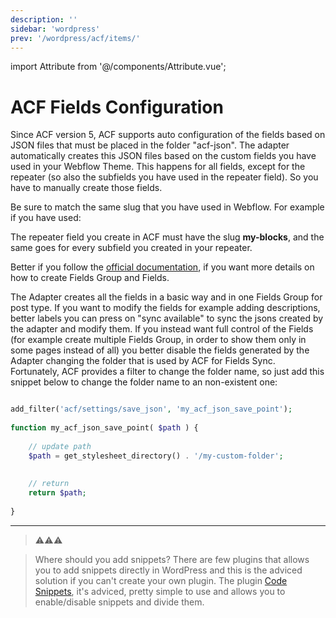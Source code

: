 ```yaml
---
description: ''
sidebar: 'wordpress'
prev: '/wordpress/acf/items/'
---
```

import Attribute from '@/components/Attribute.vue';

# ACF Fields Configuration

Since ACF version 5, ACF supports auto configuration of the fields based on JSON files that must be placed in the folder "acf-json". The adapter automatically creates this JSON files based on the custom fields you have used in your Webflow Theme. This happens for all fields, except for the repeater (so also the subfields you have used in the repeater field). So you have to manually create those fields.

Be sure to match the same slug that you have used in Webflow. For example if you have used:

<Attribute name="acf:repeater" value="my-blocks" />

The repeater field you create in ACF must have the slug **my-blocks**, and the same goes for every subfield you created in your repeater.

Better if you follow the [official documentation](https://www.advancedcustomfields.com/resources/creating-a-field-group/), if you want more details on how to create Fields Group and Fields.

The Adapter creates all the fields in a basic way and in one Fields Group for post type. If you want to modify the fields for example adding descriptions, better labels you can press on "sync available" to sync the jsons created by the adapter and modify them. If you instead want full control of the Fields (for example create multiple Fields Group, in order to show them only in some pages instead of all) you better disable the fields generated by the Adapter changing the folder that is used by ACF for Fields Sync. Fortunately, ACF provides a filter to change the folder name, so just add this snippet below to change the folder name to an non-existent one:


```php

add_filter('acf/settings/save_json', 'my_acf_json_save_point');
 
function my_acf_json_save_point( $path ) {
    
    // update path
    $path = get_stylesheet_directory() . '/my-custom-folder';
    
    
    // return
    return $path;
    
}
```

---

> ⚠️⚠️⚠️

> Where should you add snippets? There are few plugins that allows you to add snippets directly in WordPress and this is the adviced solution if you can't create your own plugin. The plugin [Code Snippets](https://it.wordpress.org/plugins/code-snippets/), it's adviced, pretty simple to use and allows you to enable/disable snippets and divide them.

